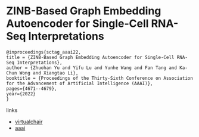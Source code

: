 # ZINB-Based Graph Embedding Autoencoder for Single-Cell RNA-Seq Interpretations

```
@inproceedings{sctag_aaai22,
title = {ZINB-Based Graph Embedding Autoencoder for Single-Cell RNA-Seq Interpretations},
author = {Zhuohan Yu and Yifu Lu and Yunhe Wang and Fan Tang and Ka-Chun Wong and Xiangtao Li},
booktitle = {Proceedings of the Thirty-Sixth Conference on Association for the Advancement of Artificial Intelligence (AAAI)},
pages={4671--4679},
year={2022}
}
```

links
- [virtualchair](https://aaai-2022.virtualchair.net/poster_aaai5060)
- [aaai](https://ojs.aaai.org/index.php/AAAI/article/view/20392)

